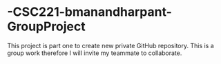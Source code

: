 # -CSC221-bmanandharpant-GroupProject
This project  is part one to create new private GitHub repository. This is a group work therefore I will invite my teammate to collaborate. 
